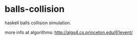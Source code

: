 # balls-collision
haskell balls collision simulation.

more info at algorithms:
http://algs4.cs.princeton.edu/61event/
